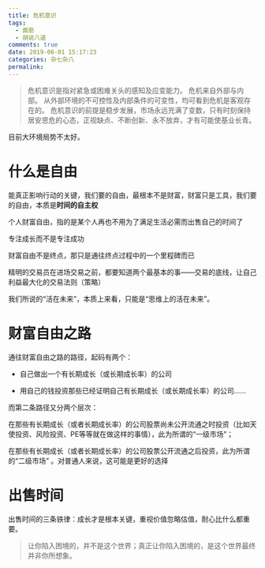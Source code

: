 ```yaml
---
title: 危机意识
tags:
  - 面筋
  - 胡说八道
comments: true
date: 2019-06-01 15:17:23
categories: 杂七杂八
permalink: 
---
```


> 危机意识是指对紧急或困难关头的感知及应变能力。 危机来自外部与内部。 从外部环境的不可控性及内部条件的可变性，均可看到危机是客观存在的。
> 危机意识的前提是稳步发展，市场永远充满了变数，只有时刻保持居安思危的心态，正视缺点、不断创新、永不放弃，才有可能使基业长青。

<!--more-->

目前大环境局势不太好。

# 什么是自由

能真正影响行动的关键，我们要的自由，最根本不是财富，财富只是工具，我们要的自由，本质是**时间的自主权**

个人财富自由，指的是某个人再也不用为了满足生活必需而出售自己的时间了

专注成长而不是专注成功

财富自由不是终点，那只是通往终点过程中的一个里程碑而已

精明的交易员在进场交易之前，都要知道两个最基本的事——交易的底线，让自己利益最大化的交易法则（策略）

我们所说的“活在未来”，本质上来看，只能是“思维上的活在未来”。

# 财富自由之路

通往财富自由之路的路径，起码有两个：

- 自己做出一个有长期成长（或长期成长率）的公司

- 用自己的钱投资那些已经证明自己有长期成长（或长期成长率）的公司……

而第二条路径又分两个层次：

在那些有长期成长（或者长期成长率）的公司股票尚未公开流通之时投资（比如天使投资、风险投资、PE等等就在做这样的事情），此为所谓的“一级市场”；

在那些有长期成长（或者长期成长率）的公司股票公开流通之后投资，此为所谓的“二级市场” 。对普通人来说，这可能是更好的选择

# 出售时间

出售时间的三条铁律：成长才是根本关键，重视价值忽略估值，耐心比什么都重要。


> 让你陷入困境的，并不是这个世界；真正让你陷入困境的，是这个世界最终并非你所想象。